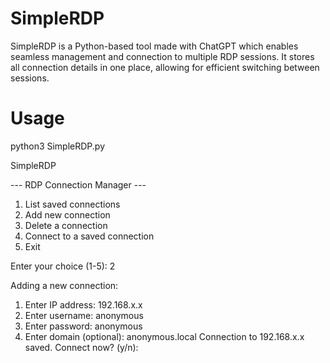 # SimpleRDP

SimpleRDP is a Python-based tool made with ChatGPT which enables seamless management and connection to multiple RDP sessions. It stores all connection details in one place, allowing for efficient switching between sessions.

# Usage

python3 SimpleRDP.py

SimpleRDP

--- RDP Connection Manager ---
1. List saved connections
2. Add new connection
3. Delete a connection
4. Connect to a saved connection
5. Exit

Enter your choice (1-5): 2

Adding a new connection:
1. Enter IP address: 192.168.x.x
2. Enter username: anonymous
3. Enter password: anonymous
4. Enter domain (optional): anonymous.local
Connection to 192.168.x.x saved.
  Connect now? (y/n):
